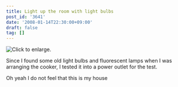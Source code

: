 ```yaml
---
title: Light up the room with light bulbs
post_id: '3641'
date: '2008-01-14T22:30:00+09:00'
draft: false
tag: []
---
```


![Click to enlarge.](/image/mixi/2008/684140752_68_s.jpg)

Since I found some old light bulbs and fluorescent lamps when I was arranging the cooker, I tested it into a power outlet for the test.

Oh yeah I do not feel that this is my house